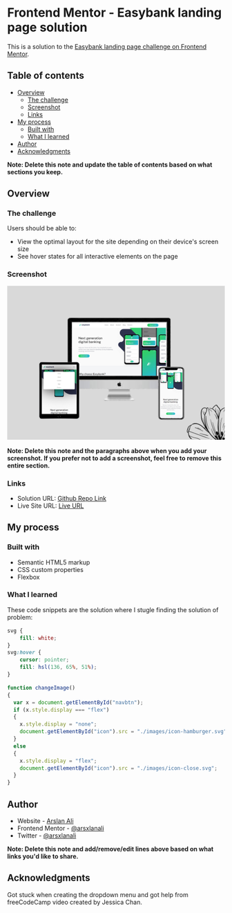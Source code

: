 # Frontend Mentor - Easybank landing page solution

This is a solution to the [Easybank landing page challenge on Frontend Mentor](https://www.frontendmentor.io/challenges/easybank-landing-page-WaUhkoDN).

## Table of contents

- [Overview](#overview)
  - [The challenge](#the-challenge)
  - [Screenshot](#screenshot)
  - [Links](#links)
- [My process](#my-process)
  - [Built with](#built-with)
  - [What I learned](#what-i-learned)
- [Author](#author)
- [Acknowledgments](#acknowledgments)

**Note: Delete this note and update the table of contents based on what sections you keep.**

## Overview

### The challenge

Users should be able to:

- View the optimal layout for the site depending on their device's screen size
- See hover states for all interactive elements on the page

### Screenshot

![](./images/screenshort.png)


**Note: Delete this note and the paragraphs above when you add your screenshot. If you prefer not to add a screenshot, feel free to remove this entire section.**

### Links

- Solution URL: [Github Repo Link](https://github.com/arsxlanali/Easy-Bank-Landing-Page)
- Live Site URL: [Live URL](http://arsxlanali.tech/Easy-Bank-Landing-Page/)

## My process

### Built with

- Semantic HTML5 markup
- CSS custom properties
- Flexbox



### What I learned

These code snippets are the solution where I stugle finding the solution of problem:

```css
svg {
    fill: white;
}
svg:hover {
    cursor: pointer;
    fill: hsl(136, 65%, 51%);
}
```
```js
function changeImage() 
{
  var x = document.getElementById("navbtn");
  if (x.style.display === "flex") 
  {
    x.style.display = "none";
    document.getElementById("icon").src = "./images/icon-hamburger.svg";
  } 
  else 
  {
    x.style.display = "flex";
    document.getElementById("icon").src = "./images/icon-close.svg";
  }
}
```

## Author

- Website - [Arslan Ali](https://arsxlanali.tech)
- Frontend Mentor - [@arsxlanali](https://www.frontendmentor.io/profile/arsxlanali)
- Twitter - [@arsxlanali](https://www.twitter.com/arsxlanali)

**Note: Delete this note and add/remove/edit lines above based on what links you'd like to share.**

## Acknowledgments

Got stuck when creating the dropdown menu and got help from freeCodeCamp video created by Jessica Chan.

